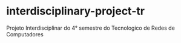 # interdisciplinary-project-tr
Projeto Interdisciplinar do 4° semestre do Tecnologico de Redes de Computadores
